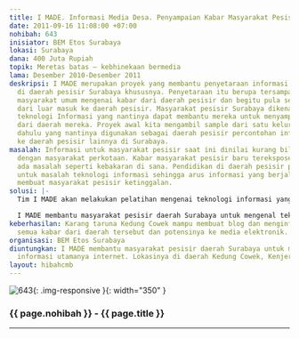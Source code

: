 ```yaml
---
title: I MADE. Informasi Media Desa. Penyampaian Kabar Masyarakat Pesisir
date: 2011-09-16 11:08:00 +07:00
nohibah: 643
inisiator: BEM Etos Surabaya
lokasi: Surabaya
dana: 400 Juta Rupiah
topik: Meretas batas – kebhinekaan bermedia
lama: Desember 2010-Desember 2011
deskripsi: I MADE merupakan proyek yang membantu penyetaraan informasi untuk rakyat
  di daerah pesisir Surabaya khususnya. Penyetaraan itu berupa tersampaikannya ke
  masyarakat umum mengenai kabar dari daerah pesisir dan begitu pula sebaliknya, informasi
  dari luar masuk ke daerah pesisir. Masyarakat pesisir Surabaya dikenalkan dengan
  teknologi Informasi yang nantinya dapat membantu mereka untuk menyampaikan kabar
  dari daerah mereka. Proyek awal kita mengambil sample dari satu kelurahan terlebih
  dahulu yang nantinya digunakan sebagai daerah pesisir percontohan informasi sebelum
  ke daerah pesisir lainnya di Surabaya.
masalah: Informasi untuk masyarakat pesisir saat ini dinilai kurang bila dibandingkan
  dengan masyarakat perkotaan. Kabar masyarakat pesisir baru terekspose bila sudah
  ada masalah seperti kebakaran di sana. Pendidikan di daerah pesisir pun juga kurang
  untuk masalah teknologi informasi sehingga arus informasi yang berjalan cepat semakin
  membuat masyarakat pesisir ketinggalan.
solusi: |-
  Tim I MADE akan melakukan pelatihan mengenai teknologi informasi yang mana disini adalah internet pada karang taruna di daerah pesisir. Awal proyek kita menentukan satu daerah pesisir di Surabaya untuk menjadi daerah contoh pengembangan program I MADE. Keberhasilan di daerah tersebut akan menjadi ikon daerah pesisir lain untuk juga berkembang.

  I MADE membantu masyarakat pesisir daerah Surabaya untuk mengenal teknologi informasi utamanya internet. Lokasinya di daerah Kedung Cowek, Kenjeran, Surabaya
keberhasilan: Karang taruna Kedung Cowek mampu membuat blog dan menginformasikannya
  semua kabar dari daerah tersebut dan potensinya ke media elektronik.
organisasi: BEM Etos Surabaya
diuntungkan: I MADE membantu masyarakat pesisir daerah Surabaya untuk mengenal teknologi
  informasi utamanya internet. Lokasinya di daerah Kedung Cowek, Kenjeran, Surabaya
layout: hibahcmb
---
```


![643](/static/img/hibahcmb/643.png){: .img-responsive }{: width="350" }

### {{ page.nohibah }} - {{ page.title }}

---
